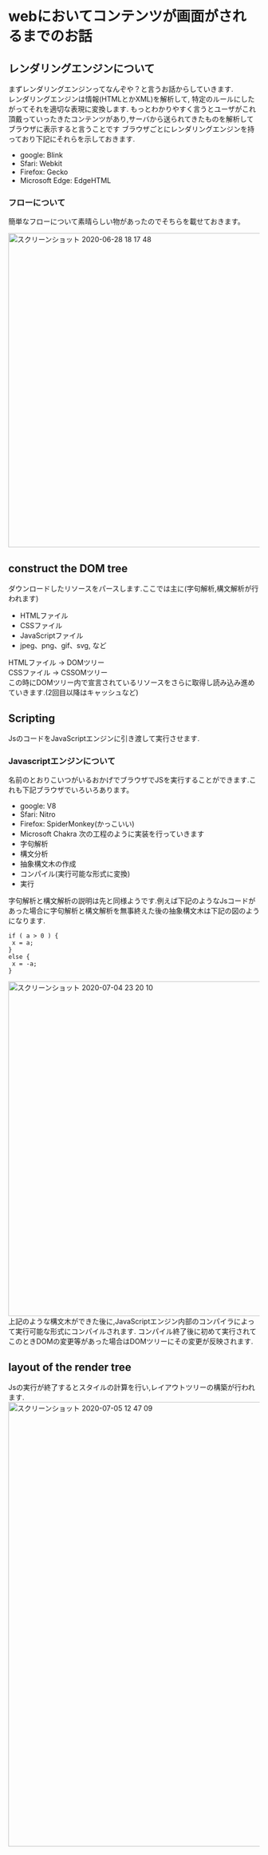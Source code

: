 # webにおいてコンテンツが画面がされるまでのお話

## レンダリングエンジンについて
まずレンダリングエンジンってなんぞや？と言うお話からしていきます.  
レンダリングエンジンは情報(HTMLとかXML)を解析して, 特定のルールにしたがってそれを適切な表現に変換します.
もっとわかりやすく言うとユーザがこれ頂戴っていったきたコンテンツがあり,サーバから送られてきたものを解析してブラウザに表示すると言うことです
ブラウザごとにレンダリングエンジンを持っており下記にそれらを示しておきます.
- google: Blink
- Sfari: Webkit
- Firefox: Gecko
- Microsoft Edge: EdgeHTML


### フローについて
簡単なフローについて素晴らしい物があったのでそちらを載せておきます。

<img width="629" alt="スクリーンショット 2020-06-28 18 17 48" src="https://user-images.githubusercontent.com/56505469/85943562-c66ea280-b96b-11ea-981d-7ca99962ae71.png">

## construct the DOM tree

ダウンロードしたリソースをパースします.ここでは主に(字句解析,構文解析が行われます)
- HTMLファイル
- CSSファイル
- JavaScriptファイル
- jpeg、png、gif、svg, など

HTMLファイル → DOMツリー  
CSSファイル → CSSOMツリー  
この時にDOMツリー内で宣言されているリソースをさらに取得し読み込み進めていきます.(2回目以降はキャッシュなど)

## Scripting
JsのコードをJavaScriptエンジンに引き渡して実行させます. 
### Javascriptエンジンについて
 名前のとおりこいつがいるおかげでブラウザでJSを実行することができます.これも下記ブラウザでいろいろあります。
- google: V8
- Sfari: Nitro
- Firefox: SpiderMonkey(かっこいい)
- Microsoft Chakra
次の工程のように実装を行っていきます
- 字句解析
- 構文分析
- 抽象構文木の作成
- コンパイル(実行可能な形式に変換)
- 実行

字句解析と構文解析の説明は先と同様ようです.例えば下記のようなJsコードがあった場合に字句解析と構文解析を無事終えた後の抽象構文木は下記の図のようになります.
```
if ( a > 0 ) {
 x = a;
}
else {
 x = -a;
}
```

<img width="670" alt="スクリーンショット 2020-07-04 23 20 10" src="https://user-images.githubusercontent.com/56505469/86514428-fb3b9780-be4c-11ea-85a1-5e7b84a55653.png">  
上記のような構文木ができた後に,JavaScriptエンジン内部のコンパイラによって実行可能な形式にコンパイルされます.
コンパイル終了後に初めて実行されてこのときDOMの変更等があった場合はDOMツリーにその変更が反映されます.

## layout of the render tree
Jsの実行が終了するとスタイルの計算を行い,レイアウトツリーの構築が行われます.
<img width="890" alt="スクリーンショット 2020-07-05 12 47 09" src="https://user-images.githubusercontent.com/56505469/86525104-bdc32280-bebd-11ea-865c-272e1ddf8cf7.png">

